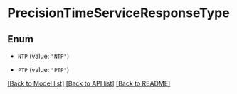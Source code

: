 # PrecisionTimeServiceResponseType

## Enum


* `NTP` (value: `"NTP"`)

* `PTP` (value: `"PTP"`)


[[Back to Model list]](../README.md#documentation-for-models) [[Back to API list]](../README.md#documentation-for-api-endpoints) [[Back to README]](../README.md)



